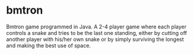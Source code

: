 # bmtron
Bmtron game programmed in Java.  A 2-4 player game where each player controls a snake and tries to be the last one standing, either by cutting off another player with his/her own snake or by simply surviving the longest and making the best use of space.
